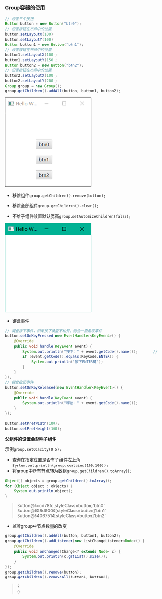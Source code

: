 ### Group容器的使用

```java
// 设置三个按钮
Button button = new Button("btn0");  
// 设置按钮在布局中的位置  
button.setLayoutX(100);  
button.setLayoutY(100);  
Button button1 = new Button("btn1");  
// 设置按钮在布局中的位置  
button1.setLayoutX(100);  
button1.setLayoutY(150);  
Button button2 = new Button("btn2");  
// 设置按钮在布局中的位置  
button2.setLayoutX(100);  
button2.setLayoutY(200);
Group group = new Group();  
group.getChildren().addAll(button, button1, button2);
```

![](../assets/Pasted%20image%2020220511213418.png)

* 移除组件`group.getChildren().remove(button);`

* 移除全部组件`group.getChildren().clear();`

* 不给子组件设置默认宽高`group.setAutoSizeChildren(false);`

![](../assets/Pasted%20image%2020220511213837.png)

* 键盘事件
  
```java
// 键盘按下事件，如果按下键盘不松开，则会一直触发事件
button.setOnKeyPressed(new EventHandler<KeyEvent>() { 
    @Override
    public void handle(KeyEvent event) { 
        System.out.println("按下：" + event.getCode().name());       // 判断按下的按钮（ENTER）      
        if (event.getCode().equals(KeyCode.ENTER)) {
            System.out.println("按下ENTER键");  
        }
    }
}); 
// 键盘抬起事件
button.setOnKeyReleased(new EventHandler<KeyEvent>() {
    @Override
    public void handle(KeyEvent event) {
        System.out.println("释放：" + event.getCode().name());
    }
});

button.setPrefWidth(100);  
button.setPrefHeight(100);
```

**父组件的设置会影响子组件**

示例`group.setOpacity(0.5);` 


* 查询在指定位置是否有子组件左上角`System.out.println(group.contains(100,100));`
* 将group中所有节点转为数组`group.getChildren().toArray();`
  
```java
Object[] objects = group.getChildren().toArray();  
for (Object object : objects) {  
    System.out.println(object);  
}
```

> Button@5ccd78fc[styleClass=button]'btn0'  
> Button@658d9000[styleClass=button]'btn1'  
> Button@54067514[styleClass=button]'btn2'  

* 监听group中节点数量的改变
  
```java
group.getChildren().addAll(button, button1, button2);  
group.getChildren().addListener(new ListChangeListener<Node>() {  
    @Override  
    public void onChanged(Change<? extends Node> c) {  
        System.out.println(c.getList().size());  
    }  
});  
group.getChildren().remove(button);  
group.getChildren().removeAll(button1, button2);
```

> 2  
> 0